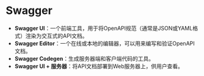 # Swagger

* **Swagger UI**：一个前端工具，用于将OpenAPI规范（通常是JSON或YAML格式）渲染为交互式的API文档。
* **Swagger Editor**：一个在线或本地的编辑器，可以用来编写和验证OpenAPI文档。
* **Swagger Codegen**：生成服务器端和客户端代码的工具。
* **Swagger UI + 服务器**：将API文档部署到Web服务器上，供用户查看。
